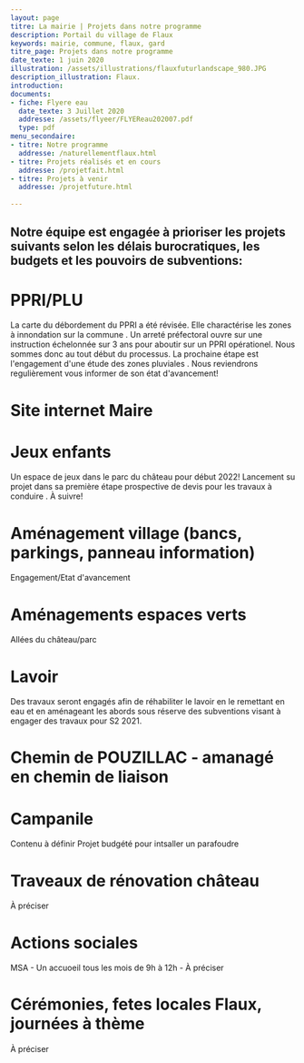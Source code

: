 ```yaml
---
layout: page
titre: La mairie | Projets dans notre programme
description: Portail du village de Flaux
keywords: mairie, commune, flaux, gard
titre_page: Projets dans notre programme
date_texte: 1 juin 2020
illustration: /assets/illustrations/flauxfuturlandscape_980.JPG
description_illustration: Flaux.
introduction: 
documents:
- fiche: Flyere eau
  date_texte: 3 Juillet 2020
  addresse: /assets/flyeer/FLYEReau202007.pdf
  type: pdf
menu_secondaire:
- titre: Notre programme
  addresse: /naturellementflaux.html
- titre: Projets réalisés et en cours
  addresse: /projetfait.html
- titre: Projets à venir
  addresse: /projetfuture.html
  
---
```

## Notre équipe est engagée à prioriser les projets suivants selon les délais burocratiques, les budgets et les pouvoirs de subventions:

# PPRI/PLU
La carte du débordement du PPRI a été révisée. Elle charactérise les zones à innondation sur la commune . Un arreté préfectoral ouvre sur une instruction échelonnée sur 3 ans pour aboutir sur un PPRI opérationel.   Nous sommes donc au tout début du processus.  La prochaine étape est l'engagement d'une étude des zones pluviales . Nous reviendrons regulièrement vous informer de son état d'avancement!

# Site internet Maire 

# Jeux enfants  
Un  espace  de jeux dans le parc du château pour début 2022!  Lancement su projet dans sa première étape prospective de devis pour les travaux à conduire . À suivre!  

# Aménagement village (bancs, parkings, panneau information)
Engagement/Etat d'avancement

# Aménagements espaces verts 
Allées du château/parc 

# Lavoir
Des travaux seront engagés afin de réhabiliter le lavoir en le remettant en eau et en aménageant les abords sous réserve des subventions visant à engager des travaux pour S2 2021.

# Chemin de POUZILLAC - amanagé en chemin de liaison 

# Campanile
Contenu à définir  Projet budgété pour intsaller un parafoudre 

# Traveaux de rénovation château 
À préciser

# Actions sociales 
MSA - Un accuoeil tous les mois de 9h à 12h - À préciser

# Cérémonies, fetes locales Flaux, journées à thème  
À préciser




  

